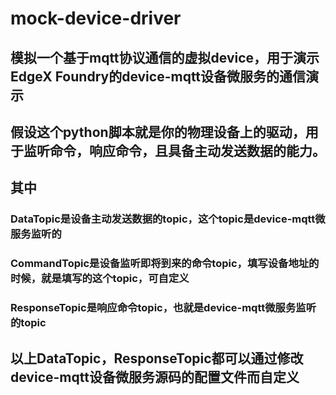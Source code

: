 # mock-device-driver

## 模拟一个基于mqtt协议通信的虚拟device，用于演示EdgeX Foundry的device-mqtt设备微服务的通信演示
## 假设这个python脚本就是你的物理设备上的驱动，用于监听命令，响应命令，且具备主动发送数据的能力。
## 其中
### DataTopic是设备主动发送数据的topic，这个topic是device-mqtt微服务监听的
### CommandTopic是设备监听即将到来的命令topic，填写设备地址的时候，就是填写的这个topic，可自定义
### ResponseTopic是响应命令topic，也就是device-mqtt微服务监听的topic

## 以上DataTopic，ResponseTopic都可以通过修改device-mqtt设备微服务源码的配置文件而自定义


